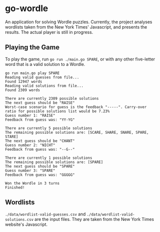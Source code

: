 # go-wordle

An application for solving Wordle puzzles. Currently, the project analyses wordlists taken from the New York Times'
Javascript, and presents the results. The actual player is still in progress.

## Playing the Game

To play the game, run `go run ./main.go SPARE`, or with any other five-letter word that is a valid solution
to a Wordle.

```
go run main.go play SPARE
Reading valid guesses from file...
Found 12947 words
Reading valid solutions from file...
Found 2309 words

There are currently 2309 possible solutions
The next guess should be "RAISE"
Worst-case scenario for guess is the feedback "-----". Carry-over ratio for possible solutions list would be 7.23%
Guess number 1: "RAISE"
Feedback from guess was: "YY-YG"

There are currently 5 possible solutions
The remaining possible solutions are: [SCARE, SHARE, SNARE, SPARE, STARE]
The next guess should be "CHANT"
Guess number 2: "NICHT"
Feedback from guess was: "--G--"

There are currently 1 possible solutions
The remaining possible solutions are: [SPARE]
The next guess should be "SPARE"
Guess number 3: "SPARE"
Feedback from guess was: "GGGGG"

Won the Wordle in 3 turns
Finished!
```

## Wordlists

`./data/wordlist-valid-guesses.csv` and `./data/wordlist-valid-solutions.csv` are the input files. They are taken from
the New York Times website's Javascript.
